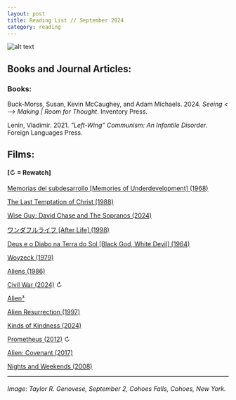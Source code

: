 ```yaml
---
layout: post
title: Reading List // September 2024
category: reading
---
```


![alt text](https://trgenovese.github.io/blog/images/sept24reading.jpg)

## Books and Journal Articles:

### Books:
Buck-Morss, Susan, Kevin McCaughey, and Adam Michaels. 2024. *Seeing <—> Making | Room for Thought*. Inventory Press.

Lenin, Vladimir. 2021. *"Left-Wing" Communism: An Infantile Disorder*. Foreign Languages Press.

## Films:
#### [↻ = Rewatch]

[Memorias del subdesarrollo [Memories of Underdevelopment] (1968)](https://letterboxd.com/trgenovese/film/memories-of-underdevelopment/)

[The Last Temptation of Christ (1988)](https://letterboxd.com/trgenovese/film/the-last-temptation-of-christ/)

[Wise Guy: David Chase and The Sopranos (2024)](https://letterboxd.com/trgenovese/film/wise-guy-david-chase-and-the-sopranos/)

[ワンダフルライフ [After Life] (1998)](https://letterboxd.com/trgenovese/film/after-life/https://letterboxd.com/trgenovese/film/after-life/)

[Deus e o Diabo na Terra do Sol [Black God, White Devil] (1964)](https://boxd.it/7kSwTr)

[Woyzeck (1979)](https://letterboxd.com/trgenovese/film/woyzeck/)

[Aliens (1986)](https://boxd.it/7n6PoX)

[Civil War (2024)](https://boxd.it/7n9KK1) ↻

[Alien³](https://boxd.it/7nCSR3)

[Alien Resurrection (1997)](https://boxd.it/7o1lE1)

[Kinds of Kindness (2024)](https://letterboxd.com/trgenovese/film/kinds-of-kindness/)

[Prometheus (2012)](https://boxd.it/7oEfCV) ↻

[Alien: Covenant (2017)](https://boxd.it/7p1jqZ)

[Nights and Weekends (2008)](https://boxd.it/7qFa3L)

___
###### Image: Taylor R. Genovese, September 2, Cohoes Falls, Cohoes, New York.
